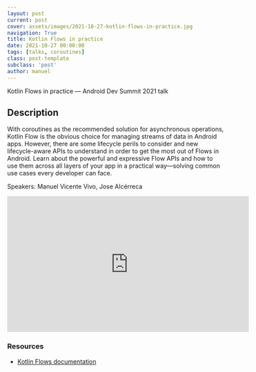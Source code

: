 ```yaml
---
layout: post
current: post
cover: assets/images/2021-10-27-kotlin-flows-in-practice.jpg
navigation: True
title: Kotlin Flows in practice
date: 2021-10-27 00:00:00
tags: [talks, coroutines]
class: post-template
subclass: 'post'
author: manuel
---
```


Kotlin Flows in practice — Android Dev Summit 2021 talk

## Description 

With coroutines as the recommended solution for asynchronous operations, Kotlin Flow is the obvious choice for managing streams of data in Android apps. However, there are some lifecycle perils to consider and new lifecycle-aware APIs to understand in order to get the most out of Flows in Android. Learn about the powerful and expressive Flow APIs and how to use them across all layers of your app in a practical way—solving common use cases every developer can face.

Speakers: Manuel Vicente Vivo, Jose Alcérreca

<iframe width="560" height="315" src="https://www.youtube.com/embed/fSB6_KE95bU" title="YouTube video player" frameborder="0" allow="accelerometer; autoplay; clipboard-write; encrypted-media; gyroscope; picture-in-picture" allowfullscreen></iframe>


### Resources

* [Kotlin Flows documentation](https://developer.android.com/kotlin/flow)
